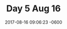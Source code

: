---
layout: post
title: "Day 5 Aug 16"
date:   2017-08-16 09:06:23 -0600
categories: fitness
published: true

---